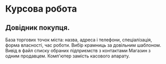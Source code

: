 # Курсова робота 
## Довідник покупця. 
База торгових точок міста: назва, адреса і телефони, спеціалізація, форма власності, час роботи. Вибір крамниць за довільним шаблоном. Вивід в файл списку обраних підприємств з контактами Магазин з одним продавцем. Комп'ютер замість касового апарату. 
